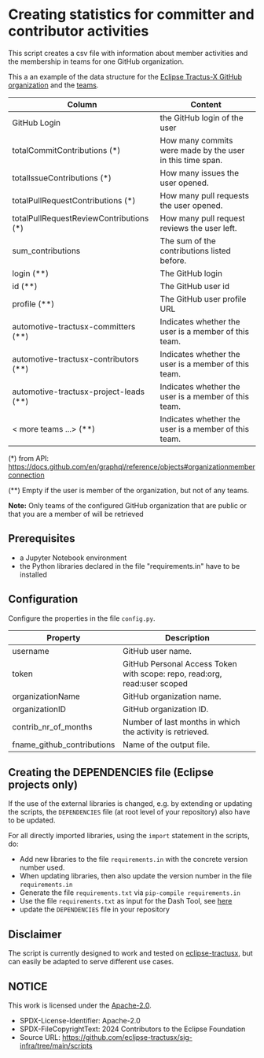 # Creating statistics for committer and contributor activities

This script creates a csv file with information about member activities and the membership in teams for one GitHub organization.

This a an example of the data structure for the [Eclipse Tractus-X GitHub organization](https://github.com/eclipse-tractusx) and the [teams](https://github.com/orgs/eclipse-tractusx/teams).

| Column                                     | Content                                                         |
|-----------------------------------------|-----------------------------------------------------------------|
| GitHub Login                            | the GitHub login of the user                                    |
| totalCommitContributions (*)            | How many commits were made by the user in this time span.       |
| totalIssueContributions (*)             | How many issues the user opened.                                |
| totalPullRequestContributions (*)       | How many pull requests the user opened.                         |
| totalPullRequestReviewContributions (*) | How many pull request reviews the user left.                    |
| sum_contributions                       | The sum of the contributions listed before.                     |
| login (**)                              | The GitHub login                                                |
| id (**)                                 | The GitHub user id                                              |
| profile (**)                            | The GitHub user profile URL                                     |
| automotive-tractusx-committers (**)     | Indicates whether the user is a member of this team.            |
| automotive-tractusx-contributors (**)   | Indicates whether the user is a member of this team.            |
| automotive-tractusx-project-leads (**)  | Indicates whether the user is a member of this team.            |
| < more teams ...> (**)                  | Indicates whether the user is a member of this team.            |


(*) from API: https://docs.github.com/en/graphql/reference/objects#organizationmemberconnection

(**) Empty if the user is member of the organization, but not of any teams.

__Note:__
Only teams of the configured GitHub organization that are public or that you are a member of will be retrieved

## Prerequisites

- a Jupyter Notebook environment
- the Python libraries declared in the file "requirements.in" have to be installed


## Configuration

Configure the properties in the file `config.py`.

| Property                   | Description                                                               |
|----------------------------|---------------------------------------------------------------------------|
| username                   | GitHub user name.                                                         |
| token                      | GitHub Personal Access Token with scope: repo, read:org, read:user scoped |
| organizationName           | GitHub organization name.                                                 |
| organizationID             | GitHub organization ID.                                                   |
| contrib_nr_of_months       | Number of last months in which the activity is retrieved.                 |
| fname_github_contributions | Name of the output file.                                                  |


## Creating the DEPENDENCIES file (Eclipse projects only)

If the use of the external libraries is changed, e.g. by extending or updating the scripts, the `DEPENDENCIES` file (at root level of your repository) also have to be updated.

For all directly imported libraries, using the `import` statement in the scripts, do:

- Add new libraries to the file `requirements.in` with the concrete version number used.
- When updating libraries, then also update the version number in the file `requirements.in`
- Generate the file `requirements.txt` via `pip-compile requirements.in`
- Use the file `requirements.txt` as input for the Dash Tool, see [here](https://github.com/eclipse-dash/dash-licenses/blob/master/README.md#example-python)
- update the `DEPENDENCIES` file in your repository

## Disclaimer

The script is currently designed to work and tested
on [eclipse-tractusx](https://github.com/eclipse-tractusx), but can easily be adapted to serve different use cases.

## NOTICE

This work is licensed under the [Apache-2.0](https://www.apache.org/licenses/LICENSE-2.0).

- SPDX-License-Identifier: Apache-2.0
- SPDX-FileCopyrightText: 2024 Contributors to the Eclipse Foundation
- Source URL: https://github.com/eclipse-tractusx/sig-infra/tree/main/scripts